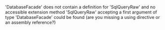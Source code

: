 'DatabaseFacade' does not contain a definition for 'SqlQueryRaw' and no accessible extension method 'SqlQueryRaw' accepting a first argument of type 'DatabaseFacade' could be found (are you missing a using directive or an assembly reference?)
